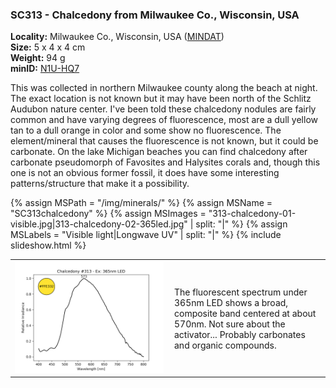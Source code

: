 
### <a name="SC313"></a> SC313 - Chalcedony from Milwaukee Co., Wisconsin, USA

**Locality:** Milwaukee Co., Wisconsin, USA ([MINDAT](https://www.mindat.org/loc-26813.html))  
**Size:** 5 x 4 x 4 cm  
**Weight:** 94 g  
**minID:** [N1U-HQ7](https://www.mindat.org/N1U-HQ7)

This was collected in northern Milwaukee county along the beach at night.  The
exact location is not known but it may have been north of the Schlitz Audubon
nature center.  I've been told these chalcedony nodules are fairly common and
have varying degrees of fluorescence, most are a dull yellow tan to a dull
orange in color and some show no fluorescence. The element/mineral that causes
the fluorescence is not known, but it could be carbonate. On the lake Michigan
beaches you can find chalcedony after carbonate pseudomorph of Favosites and
Halysites corals and, though this one is not an obvious former fossil, it does
have some interesting patterns/structure that make it a possibility.

{% assign MSPath = "/img/minerals/" %}
{% assign MSName = "SC313chalcedony" %}
{% assign MSImages = "313-chalcedony-01-visible.jpg|313-chalcedony-02-365led.jpg" | split: "|" %}
{% assign MSLabels = "Visible light|Longwave UV" | split: "|" %}
{% include slideshow.html %}

<table width="100%">
<tr>
<td width="50%"><img src="/img/spectra/313-chalcedony-365led.png" width="100%" ></td>
<td width="50%" style="padding:10px">
The fluorescent spectrum under 365nm LED shows a broad, composite band centered
at about 570nm. Not sure about the activator... Probably carbonates and organic
compounds.
</td></tr></table>
<br>

